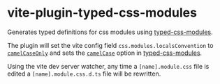 # vite-plugin-typed-css-modules

Generates typed definitions for css modules using [typed-css-modules](https://github.com/Quramy/typed-css-modules).

The plugin will set the vite config field `css.modules.localsConvention` to [`camelCaseOnly`](https://github.com/madyankin/postcss-modules#localsconvention) and sets the [`camelCase`](https://github.com/Quramy/typed-css-modules#camelize-css-token) option in [typed-css-modules](https://github.com/Quramy/typed-css-modules).

Using the vite dev server watcher, any time a `[name].module.css` file is edited a `[name].module.css.d.ts` file will be rewritten.
